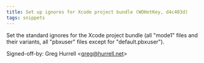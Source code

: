 ```yaml
---
title: Set up ignores for Xcode project bundle (WOHotKey, d4c403d)
tags: snippets
---
```


Set the standard ignores for the Xcode project bundle (all "mode1" files and their variants, all "pbxuser" files except for "default.pbxuser").

Signed-off-by: Greg Hurrell &lt;greg@hurrell.net&gt;
